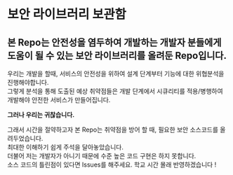 # 보안 라이브러리 보관함


## 본 Repo는 안전성을 염두하여 개발하는 개발자 분들에게 도움이 될 수 있는 보안 라이브러리를 올려둔 Repo입니다.  

우리는 개발을 할때, 서비스의 안전성을 위하여 설계 단계부터 기능에 대한 위협분석을 진행해야합니다.  
그렇게 분석을 통해 도출된 예상 취약점들은 개발 단계에서 시큐리티를 적용/병행하여 개발해야 안전한 서비스가 만들어집니다.  

**그러나 우리는 귀찮습니다.**  
  
그래서 시간을 절약하고자 본 Repo는 취약점을 방어 할 때, 필요한 보안 소스코드를 올려두었습니다.  
최대한 이해하기 쉽게 주석을 달아놓았습니다.  
더불어 저는 개발자가 아니기 때문에 수준 높은 코드 구현은 하지 못합니다.  
소스 코드의 틀린점이 있다면 Issues를 해주세요. 학교 시간 몰래 반영하겠습니다 !  
